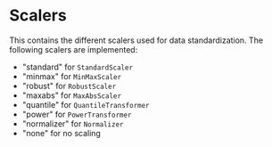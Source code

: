 # Scalers
This contains the different scalers used for data standardization. The following scalers are implemented:

- "standard" for `StandardScaler`
- "minmax" for `MinMaxScaler`
- "robust" for `RobustScaler`
- "maxabs" for `MaxAbsScaler`
- "quantile" for `QuantileTransformer`
- "power" for `PowerTransformer`
- "normalizer" for `Normalizer`
- "none" for no scaling